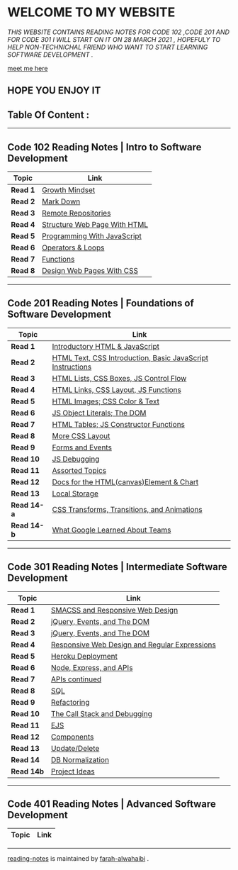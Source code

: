 # **WELCOME TO MY WEBSITE** 
*THIS WEBSITE CONTAINS READING NOTES FOR CODE 102 ,CODE 201 AND FOR CODE 301 I WILL START ON IT ON 28 MARCH 2021 , HOPEFULY TO HELP NON-TECHNICHAL FRIEND WHO WANT TO START LEARNING SOFTWARE DEVELOPMENT .*

[meet me here](https://github.com/farahalwahaibi/Reading-Notes/blob/main/Resume.md) 

## **HOPE YOU ENJOY IT**
## **Table Of Content :**
***
## **Code 102 Reading Notes | Intro to Software Development**
**Topic** | **Link**
----- | -----
**Read 1** | [Growth Mindset](https://github.com/farahalwahaibi/Reading-Notes/blob/main/Code-102\reading-notes\class-01.md) 
**Read 2** | [Mark Down](https://github.com/farahalwahaibi/Reading-Notes/blob/main/Code-102\reading-notes\class-02.md) 
**Read 3** | [Remote Repositories](https://github.com/farahalwahaibi/Reading-Notes/blob/main/Code-102\reading-notes\class-03.md)
**Read 4** | [Structure Web Page With HTML](https://github.com/farahalwahaibi/Reading-Notes/blob/main/Code-102\reading-notes\class-04.md)
**Read 5** | [Programming With JavaScript](https://github.com/farahalwahaibi/Reading-Notes/blob/main/Code-102\reading-notes\class-05.md)
**Read 6** | [Operators & Loops](https://github.com/farahalwahaibi/Reading-Notes/blob/main/Code-102\reading-notes\class-06.md)
**Read 7** | [Functions](https://github.com/farahalwahaibi/Reading-Notes/blob/main/Code-102\reading-notes\class-07.md)
**Read 8** | [Design Web Pages With CSS](https://github.com/farahalwahaibi/Reading-Notes/blob/main/Code-102\reading-notes\class-08.md) 
***

## **Code 201 Reading Notes | Foundations of Software Development**
**Topic** | **Link**
----- | ----- 
**Read 1** | [Introductory HTML & JavaScript](https://github.com/farahalwahaibi/Reading-Notes/blob/main/Code-201\reading-notes\class-01.md)
**Read 2** | [HTML Text, CSS Introduction, Basic JavaScript Instructions](https://github.com/farahalwahaibi/Reading-Notes/blob/main/Code-201\reading-notes\class-02.md)
**Read 3** | [HTML Lists, CSS Boxes, JS Control Flow](https://github.com/farahalwahaibi/Reading-Notes/blob/main/Code-201\reading-notes\class-03.md)
**Read 4** |[HTML Links, CSS Layout, JS Functions](https://github.com/farahalwahaibi/Reading-Notes/blob/main/Code-201\reading-notes\class-04.md)
**Read 5** | [HTML Images; CSS Color & Text](https://github.com/farahalwahaibi/Reading-Notes/blob/main/Code-201\reading-notes\class-05.md)   
**Read 6** | [JS Object Literals; The DOM](https://github.com/farahalwahaibi/Reading-Notes/blob/main/Code-201\reading-notes\class-06.md)
**Read 7** | [HTML Tables; JS Constructor Functions](https://github.com/farahalwahaibi/Reading-Notes/blob/main/Code-201\reading-notes\class-07.md)
**Read 8** | [More CSS Layout](https://github.com/farahalwahaibi/Reading-Notes/blob/main/Code-201\reading-notes\class-08.md)
**Read 9** | [Forms and Events](https://github.com/farahalwahaibi/Reading-Notes/blob/main/Code-201\reading-notes\class-09.md)
**Read 10** | [JS Debugging](https://github.com/farahalwahaibi/Reading-Notes/blob/main/Code-201\reading-notes\class-10.md)
**Read 11** | [Assorted Topics](https://github.com/farahalwahaibi/Reading-Notes/blob/main/Code-201\reading-notes\class-11.md)
**Read 12** | [Docs for the HTML(canvas)Element & Chart](https://github.com/farahalwahaibi/Reading-Notes/blob/main/Code-201\reading-notes\class-12.md)
**Read 13** | [Local Storage](https://github.com/farahalwahaibi/Reading-Notes/blob/main/Code-201\reading-notes\class-13.md)
**Read 14-a** | [CSS Transforms, Transitions, and Animations](https://github.com/farahalwahaibi/Reading-Notes/blob/main/Code-201\reading-notes\class-14a.md)
**Read 14-b** | [What Google Learned About Teams](https://github.com/farahalwahaibi/Reading-Notes/blob/main/Code-201\reading-notes\class-14b.md)
***

## **Code 301 Reading Notes | Intermediate Software Development**
**Topic** | **Link**
----- | -----
**Read 1** | [SMACSS and Responsive Web Design](https://github.com/farahalwahaibi/Reading-Notes/blob/main/Code-301\reading-notes\class-01.md)
**Read 2** | [jQuery, Events, and The DOM](https://github.com/farahalwahaibi/Reading-Notes/blob/main/Code-301\reading-notes\class-02.md)
**Read 3** | [jQuery, Events, and The DOM](https://github.com/farahalwahaibi/Reading-Notes/blob/main/Code-301\reading-notes\class-03.md)
**Read 4** | [Responsive Web Design and Regular Expressions](https://github.com/farahalwahaibi/Reading-Notes/blob/main/Code-301\reading-notes\class-04.md)
**Read 5** | [Heroku Deployment](https://github.com/farahalwahaibi/Reading-Notes/blob/main/Code-301\reading-notes\class-05.md)
**Read 6** | [Node, Express, and APIs](https://github.com/farahalwahaibi/Reading-Notes/blob/main/Code-301\reading-notes\class-06.md)
**Read 7** | [APIs continued](https://github.com/farahalwahaibi/Reading-Notes/blob/main/Code-301\reading-notes\class-07.md)
**Read 8** | [SQL](https://github.com/farahalwahaibi/Reading-Notes/blob/main/Code-301\reading-notes\class-08.md)
**Read 9** | [Refactoring](https://github.com/farahalwahaibi/Reading-Notes/blob/main/Code-301\reading-notes\class-09.md)
**Read 10** | [The Call Stack and Debugging](https://github.com/farahalwahaibi/Reading-Notes/blob/main/Code-301\reading-notes\class-10.md)
**Read 11** | [EJS](https://github.com/farahalwahaibi/Reading-Notes/blob/main/Code-301\reading-notes\class-11.md)
**Read 12** | [Components](https://github.com/farahalwahaibi/Reading-Notes/blob/main/Code-301\reading-notes\class-12.md)
**Read 13** | [Update/Delete](https://github.com/farahalwahaibi/Reading-Notes/blob/main/Code-301\reading-notes\class-13.md)
**Read 14** | [DB Normalization](https://github.com/farahalwahaibi/Reading-Notes/blob/main/Code-301\reading-notes\class-14.md)
**Read 14b** | [Project Ideas](https://github.com/farahalwahaibi/Reading-Notes/blob/main/Code-301\reading-notes\class-14b.md)



***

## **Code 401 Reading Notes | Advanced Software Development**
**Topic** | **Link**
----- | -----
***


[reading-notes](https://github.com/farahalwahaibi/Reading-Notes) is maintained by [farah-alwahaibi](https://github.com/farahalwahaibi) .
